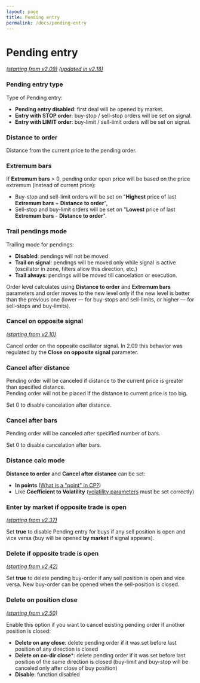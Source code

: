 ```yaml
---
layout: page
title: Pending entry
permalink: /docs/pending-entry
---
```


# Pending entry

*[(starting from v2.09)](/docs/versions-history#20200512-209) [(updated in v2.18)](/docs/versions-history#20200908-218)*


### Pending entry type

Type of Pending entry:<br/>
* **Pending entry disabled**: first deal will be opened by market.
* **Entry with STOP order**: buy-stop / sell-stop orders will be set on signal.
* **Entry with LIMIT order**: buy-limit / sell-limit orders will be set on signal.


### Distance to order

Distance from the current price to the pending order.


### Extremum bars

If **Extremum bars** > 0, pending order open price will be based on the price extremum (instead of current price):<br/>
* Buy-stop and sell-limit orders will be set on "**Highest** price of last **Extremum bars** + **Distance to order**",
* Sell-stop and buy-limit orders will be set on "**Lowest** price of last **Extremum bars** - **Distance to order**".


### Trail pendings mode

Trailing mode for pendings:
* **Disabled**: pendings will not be moved<br/>
* **Trail on signal**: pendings will be moved only while signal is active (oscillator in zone, filters allow this direction, etc.)
* **Trail always**: pendings will be moved till cancelation or execution.

Order level calculates using **Distance to order** and **Extremum bars** parameters and order moves to the new level only if the new level is better than the previous one (lower — for buy-stops and sell-limits, or higher — for sell-stops and buy-limits).


### Cancel on opposite signal

[*(starting from v2.10)*](/docs/versions-history#20200518-210)

Cancel order on the opposite oscillator signal. In 2.09 this behavior was regulated by the **Close on opposite signal** parameter.


### Cancel after distance

Pending order will be canceled if distance to the current price is greater than specified distance.<br/>
Pending order will not be placed if the distance to current price is too big.<br/>

Set 0 to disable cancelation after distance.


### Cancel after bars

Pending order will be canceled after specified number of bars.

Set 0 to disable cancelation after bars.


### Distance calc mode

**Distance to order** and **Cancel after distance** can be set:<br/>
* **In points** ([What is a "point" in CP?](https://communitypowerea.userecho.com/en/communities/7/topics/384-what-is-a-point-in-cp-what-does-stoploss-250-points-mean))
* Like **Coefficient to Volatility** ([volatility parameters](https://docs.google.com/document/d/1ww1M97H54IBwtCKZDhxtqsTsrtEMKofXHMEWMGCyZNs/edit#heading=h.sx27nza3heuj) must be set correctly)


### Enter by market if opposite trade is open

[*(starting from v2.37)*](/docs/versions-history#20210906-237)

Set **true** to disable Pending entry for buys if any sell position is open and vice versa (buy will be opened **by market** if signal appears).


### Delete if opposite trade is open

[*(starting from v2.42)*](/docs/versions-history#20220122-242)

Set **true** to delete pending buy-order if any sell position is open and vice versa. New buy-order can be opened when the sell-position is closed.


### Delete on position close

[*(starting from v2.50)*](/docs/versions-history#20221014-20230107-250)

Enable this option if you want to cancel existing pending order if another position is closed:<br/>
* **Delete on any close**: delete pending order if it was set before last position of any direction is closed
* **Delete on co-dir close***: delete pending order if it was set before last position of the same direction is closed (buy-limit and buy-stop will be canceled only after close of buy position)
* **Disable**: function disabled